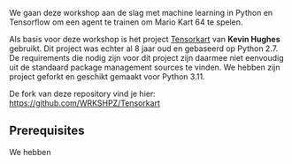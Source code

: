 We gaan deze workshop aan de slag met machine learning in Python en Tensorflow om een agent te trainen om Mario Kart 64 te spelen.

Als basis voor deze workshop is het project [Tensorkart](https://github.com/kevinhughes27/TensorKart) van **Kevin Hughes** gebruikt. Dit project was echter al 8 jaar oud en gebaseerd op Python 2.7. De requirements die nodig zijn voor dit project zijn daarmee niet eenvoudig uit de standaard package management sources te vinden. We hebben zijn project geforkt en geschikt gemaakt voor Python 3.11.

De fork van deze repository vind je hier: https://github.com/WRKSHPZ/Tensorkart

## Prerequisites

We hebben

